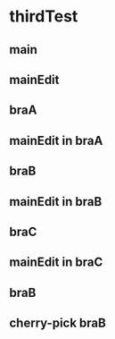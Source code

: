 # thirdTest
## main

## mainEdit
## braA
## mainEdit in braA
## braB
## mainEdit in braB
## braC
## mainEdit in braC
## braB
## cherry-pick braB
